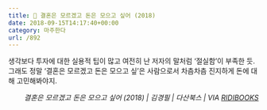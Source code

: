 ```yaml
---
title: 📖 결혼은 모르겠고 돈은 모으고 싶어 (2018)
date: 2018-09-15T14:17:40+00:00
category: 마주한다
url: /892
---
```


생각보다 투자에 대한 실용적 팁이 많고 여전히 난 저자의 말처럼 &#8216;절실함&#8217;이 부족한 듯. 그래도 정말 &#8216;결혼은 모르겠고 돈은 모으고 싶&#8217;은 사람으로서 차츰차츰 진지하게 돈에 대해 고민해봐야지.&nbsp;

<p style="text-align:right">
  <em>결혼은 모르겠고 돈은 모으고 싶어 (2018) | 김경필</em><em>&nbsp;| 다산북스 | VIA <a href="http://ridibooks.com" target="_blank" rel="noreferrer noopener">RIDIBOOKS</a></em>
</p>